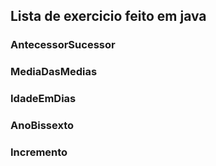 ## Lista de exercicio feito em java

### AntecessorSucessor
### MediaDasMedias
### IdadeEmDias
### AnoBissexto
### Incremento
